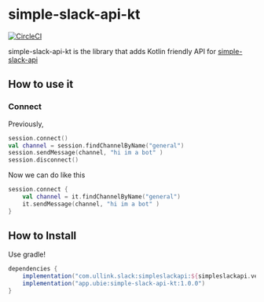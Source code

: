 # simple-slack-api-kt

[![CircleCI](https://circleci.com/gh/ubie-inc/simple-slack-api-kt/tree/master.svg?style=svg)](https://circleci.com/gh/ubie-inc/simple-slack-api-kt/tree/master)

simple-slack-api-kt is the library that adds Kotlin friendly API for [simple-slack-api](https://github.com/Ullink/simple-slack-api)

## How to use it

### Connect

Previously,

```kotlin
session.connect()
val channel = session.findChannelByName("general")
session.sendMessage(channel, "hi im a bot" )
session.disconnect()
```

Now we can do like this

```kotlin
session.connect {
    val channel = it.findChannelByName("general")
    it.sendMessage(channel, "hi im a bot" )
}
```

## How to Install

Use gradle!

```gradle
dependencies {
    implementation("com.ullink.slack:simpleslackapi:${simpleslackapi.version}")
    implementation("app.ubie:simple-slack-api-kt:1.0.0")
}
```
